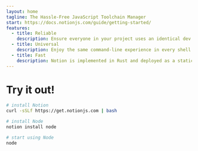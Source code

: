 ```yaml
---
layout: home
tagline: The Hassle-Free JavaScript Toolchain Manager
start: https://docs.notionjs.com/guide/getting-started/
features:
  - title: Reliable
    description: Ensure everyone in your project uses an identical dev environment, from the Node version to your preferred package manager.
  - title: Universal
    description: Enjoy the same command-line experience in every shell and every major operating system.
  - title: Fast
    description: Notion is implemented in Rust and deployed as a static executable for maximum performance.
---
```


# Try it out!

```bash
# install Notion
curl -sSLf https://get.notionjs.com | bash

# install Node
notion install node

# start using Node
node
```
